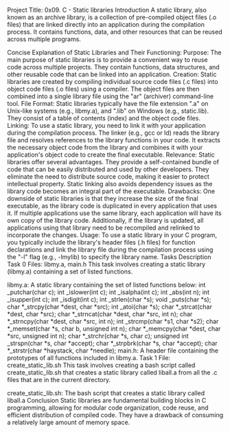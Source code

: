 Project Title: 0x09. C - Static libraries
Introduction
A static library, also known as an archive library, is a collection of pre-compiled object files (.o files) that are linked directly into an application during the compilation process. It contains functions, data, and other resources that can be reused across multiple programs.

Concise Explanation of Static Libraries and Their Functioning:
Purpose: The main purpose of static libraries is to provide a convenient way to reuse code across multiple projects. They contain functions, data structures, and other reusable code that can be linked into an application.
Creation: Static libraries are created by compiling individual source code files (.c files) into object code files (.o files) using a compiler. The object files are then combined into a single library file using the "ar" (archiver) command-line tool.
File Format: Static libraries typically have the file extension ".a" on Unix-like systems (e.g., libmy.a), and ".lib" on Windows (e.g., static.lib). They consist of a table of contents (index) and the object code files.
Linking: To use a static library, you need to link it with your application during the compilation process. The linker (e.g., gcc or ld) reads the library file and resolves references to the library functions in your code. It extracts the necessary object code from the library and combines it with your application's object code to create the final executable.
Relevance: Static libraries offer several advantages. They provide a self-contained bundle of code that can be easily distributed and used by other developers. They eliminate the need to distribute source code, making it easier to protect intellectual property. Static linking also avoids dependency issues as the library code becomes an integral part of the executable.
Drawbacks: One downside of static libraries is that they increase the size of the final executable, as the library code is duplicated in every application that uses it. If multiple applications use the same library, each application will have its own copy of the library code. Additionally, if the library is updated, all applications using that library need to be recompiled and relinked to incorporate the changes.
Usage: To use a static library in your C program, you typically include the library's header files (.h files) for function declarations and link the library file during the compilation process using the "-l" flag (e.g., -lmylib) to specify the library name.
Tasks Description
Task 0 Files: libmy.a, main.h
This task involves creating a static library (libmy.a) containing a set of listed functions.

libmy.a: A static library containing the set of listed functions below:
int _putchar(char c);
int _islower(int c);
int _isalpha(int c);
int _abs(int n);
int _isupper(int c);
int _isdigit(int c);
int _strlen(char *s);
void _puts(char *s);
char *_strcpy(char *dest, char *src);
int _atoi(char *s);
char *_strcat(char *dest, char *src);
char *_strncat(char *dest, char *src, int n);
char *_strncpy(char *dest, char *src, int n);
int _strcmp(char *s1, char *s2);
char *_memset(char *s, char b, unsigned int n);
char *_memcpy(char *dest, char *src, unsigned int n);
char *_strchr(char *s, char c);
unsigned int _strspn(char *s, char *accept);
char *_strpbrk(char *s, char *accept);
char *_strstr(char *haystack, char *needle);
main.h: A header file containing the prototypes of all functions included in libmy.a.
Task 1 File: create_static_lib.sh
This task involves creating a bash script called create_static_lib.sh that creates a static library called liball.a from all the .c files that are in the current directory.

create_static_lib.sh: The bash script that creates a static library called liball.a
Conclusion
Static libraries are fundamental building blocks in C programming, allowing for modular code organization, code reuse, and efficient distribution of compiled code. They have a drawback of consuming a relatively large amount of memory space.


